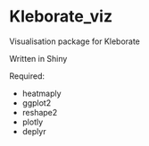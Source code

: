 # Kleborate_viz
Visualisation package for Kleborate

Written in Shiny

Required:
- heatmaply
- ggplot2
- reshape2
- plotly
- deplyr
